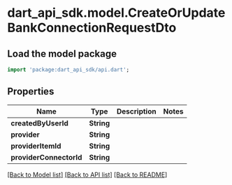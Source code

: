 # dart_api_sdk.model.CreateOrUpdateBankConnectionRequestDto

## Load the model package
```dart
import 'package:dart_api_sdk/api.dart';
```

## Properties
Name | Type | Description | Notes
------------ | ------------- | ------------- | -------------
**createdByUserId** | **String** |  | 
**provider** | **String** |  | 
**providerItemId** | **String** |  | 
**providerConnectorId** | **String** |  | 

[[Back to Model list]](../README.md#documentation-for-models) [[Back to API list]](../README.md#documentation-for-api-endpoints) [[Back to README]](../README.md)


